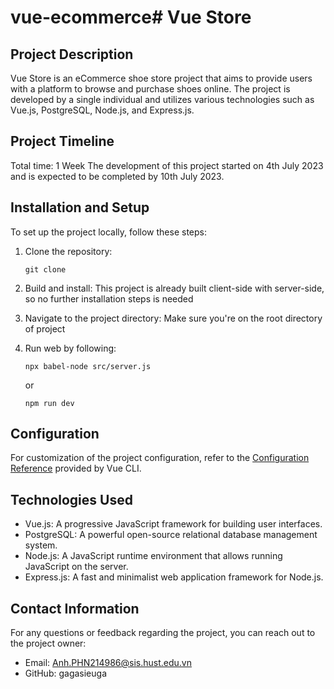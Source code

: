 # vue-ecommerce# Vue Store

## Project Description

Vue Store is an eCommerce shoe store project that aims to provide users with a platform to browse and purchase shoes online. The project is developed by a single individual and utilizes various technologies such as Vue.js, PostgreSQL, Node.js, and Express.js.

## Project Timeline
Total time: 1 Week
The development of this project started on 4th July 2023 and is expected to be completed by 10th July 2023.

## Installation and Setup

To set up the project locally, follow these steps:

1. Clone the repository:
   ```
   git clone 
   ```
2. Build and install:
   This project is already built client-side with server-side, so no further installation steps is needed
   
2. Navigate to the project directory:
   Make sure you're on the root directory of project
   
4. Run web by following:
   ```
   npx babel-node src/server.js
   ```
   or
   ```
   npm run dev
   ```

## Configuration

For customization of the project configuration, refer to the [Configuration Reference](https://cli.vuejs.org/config/) provided by Vue CLI.

## Technologies Used

- Vue.js: A progressive JavaScript framework for building user interfaces.
- PostgreSQL: A powerful open-source relational database management system.
- Node.js: A JavaScript runtime environment that allows running JavaScript on the server.
- Express.js: A fast and minimalist web application framework for Node.js.

## Contact Information

For any questions or feedback regarding the project, you can reach out to the project owner:

- Email: Anh.PHN214986@sis.hust.edu.vn
- GitHub: gagasieuga
